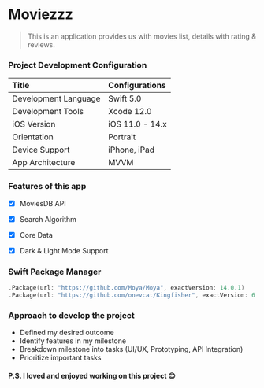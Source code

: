 
# Moviezzz

> This is an application provides us with movies list, details with rating & reviews. 



### Project Development Configuration
| Title | Configurations |
| :-------------- | :-------- |
| Development Language | Swift 5.0 |
| Development Tools | Xcode 12.0 |
| iOS Version | iOS 11.0 - 14.x |
| Orientation | Portrait |
| Device Support | iPhone, iPad |
| App Architecture | MVVM |

### Features of this app

- [x] MoviesDB API
- [x] Search Algorithm
- [x] Core Data
- [x] Dark & Light Mode Support


### Swift Package Manager
```swift
.Package(url: "https://github.com/Moya/Moya", exactVersion: 14.0.1)
.Package(url: "https://github.com/onevcat/Kingfisher", exactVersion: 6.3.0)
```
### Approach to develop the project
- Defined my desired outcome 
- Identify features in my milestone
- Breakdown milestone into tasks (UI/UX, Prototyping, API Integration)
- Prioritize important tasks
 
#### P.S. I loved and enjoyed working on this project 😍


